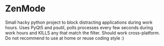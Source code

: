 # ZenMode
Small hacky python project to block distracting applications during work hours.
Uses PyQt5 and psutil, polls processes every few seconds during work hours and KILLS any that match the filter.
Should work cross-platform. Do not recommend to use at home or reuse coding style :)
